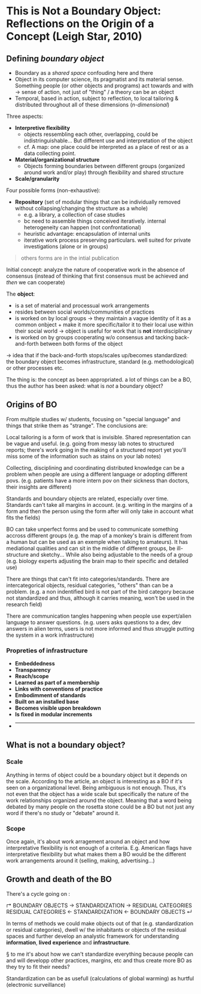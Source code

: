 # This is Not a Boundary Object: Reflections on the Origin of a Concept (Leigh Star, 2010)

## Defining *boundary object*

- Boundary as a *shared space* confouding here and there
- Object in its computer science, its pragmatist and its material sense. Something people (or other objects and programs) act towards and with -> sense of action, not just of "thing" / a theory can be an object
- Temporal, based in action, subject to reflection, to local tailoring & distributed throughout all of these dimensions (*n-dimensional*)

Three aspects:
- **Interpretive flexibility**
    - objects ressembling each other, overlapping, could be indistringuishable... But different use and interpretation of the object
    - cf. A map: one place could be interpreted as a place of rest or as a data collecting point.
- **Material/organizational structure**
    - Objects forming boundaries between different groups (organized around work and/or play) through flexibility and shared structure
- **Scale/granularity**

Four possible forms (non-exhaustive):
- **Repository** (set of modular things that can be individually removed without collapsing/changing the structure as a whole)
    - e.g. a library, a collection of case studies
    - bc need to assemble things conceived iteratively. internal heterogeneity can happen (not confrontational)
    - heuristic advantage: encapsulation of internal units
    - iterative work process preserving particulars. well suited for private investigations (alone or in groups)

> others forms are in the intial publication

Initial concept: analyze the nature of cooperative work in the absence of consensus (instead of thinking that first consensus must be achieved and *then* we can cooperate)

The **object**:
- is a set of material and processual work arrangements
- resides between social worlds/communities of practices
- is worked on by local groups -> they maintain a vague identity of it as a common onbject + make it more specific/tailor it to their local use within their social world -> object is useful for work that is **not** interdisciplinary
- is worked on by groups cooperating w/o consensus and tacking back-and-forth between both forms of the object 

-> idea that if the back-and-forth stops/scales up/becomes standardized: the boundary object becomes infrastructure, standard (e.g. methodological) or other processes etc. 

The thing is: the concept as been appropriated. a lot of things can be a BO, thus the author has been asked: what is *not* a boundary object? 

## Origins of BO 

From multiple studies w/ students, focusing on "special language" and things that strike them as "strange". The conclusions are:

Local tailoring is a form of work that is invisible. Shared representation can be vague and useful. 
(e.g. going from messy lab notes to structured reports; there's work going in the making of a structured report yet you'll miss some of the information such as stains on your lab notes)

Collecting, disciplining and coordinating distributed knowledge can be a problem when people are using a different language or adopting different povs. 
(e.g. patients have a more intern pov on their sickness than doctors, their insights are different)

Standards and boundary objects are related, especially over time. Standards can't take all margins in account.
(e.g. writing in the margins of a form and then the person using the form after will only take in account what fits the fields)

BO can take unperfect forms and be used to communicate something accross different groups (e.g. the map of a monkey's brain is different from a human but can be used as an exemple when talking to amateurs). It has mediational qualities and can sit in the middle of different groups, be ill-structure and sketchy... While also being adjustable to the needs of a group (e.g. biology experts adjusting the brain map to their specific and detailed use)

There are things that can't fit into categories/standards. There are intercategorical objects, residual categories, "others" than can be a problem. (e.g. a non indentified bird is not part of the bird category because not standardized and thus, although it carries meaning, won't be used in the research field)

There are communication tangles happening when people use expert/alien language to answer questions. (e.g. users asks questions to a dev, dev answers in alien terms, users is not more informed and thus struggle putting the system in a work infrastructure)


### Propreties of infrastructure

- **Embeddedness**
- **Transparency**
- **Reach/scope**
- **Learned as part of a membership**
- **Links with conventions of practice**
- **Embodimment of standards**
- **Built on an installed base**
- **Becomes visible upon breakdown**
- **Is fixed in modular increments**
- ****

## What is **not** a boundary object? 

### Scale

Anything in terms of object could be a boundary object but it depends on the scale. According to the article, an object is interesting as a BO if it's seen on a organizational level. Being ambiguous is not enough. Thus, it's not even that the object has a wide scale but specifically the nature of the work relationships organized around the object. Meaning that a word being debated by many people on the rosetta stone could be a BO but not just any word if there's no study or "debate" around it.

### Scope

Once again, it's about work arragement around an object and how interpretative flexibility is not enough of a criteria. E.g. American flags have interpretative flexibility but what makes them a BO would be the different work arrangements around it (selling, making, advertising...)

## Growth and death of the BO

There's a cycle going on :

↱ BOUNDARY OBJECTS → STANDARDIZATION → RESIDUAL CATEGORIES
RESIDUAL CATEGORIES ← STANDARDIZATION ← BOUNDARY OBJECTS ↵

In terms of methods we could make objects out of that (e.g. standardization or residual categories), dwell w/ the inhabitants or objects of the residual spaces and further develop an analystic framework for understanding **information**, **lived experience** and **infrastructure**.

§ to me it's about how we can't standardize everything because people can and will developp other practices, margins, etc and thus create more BO as they try to fit their needs? 

Standardization can be as usefull (calculations of global warming) as hurtful (electronic surveillance)